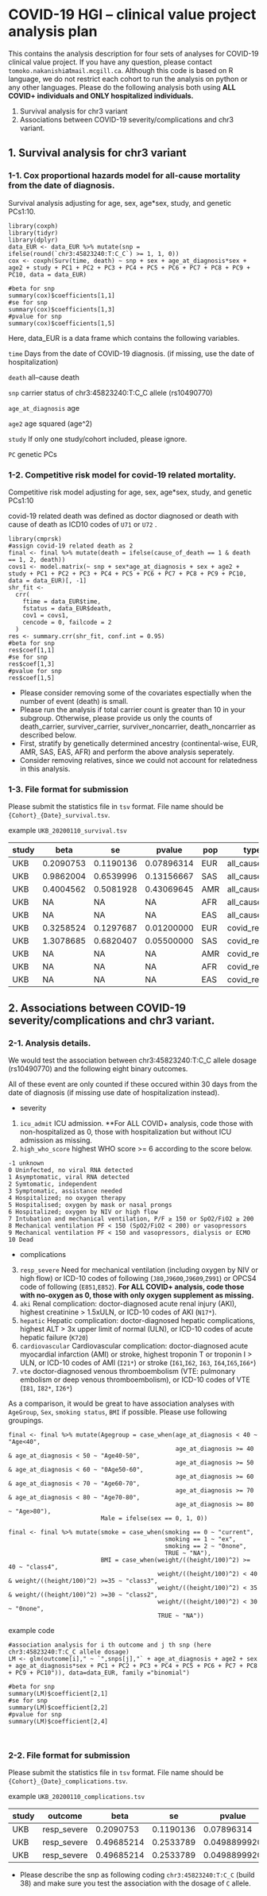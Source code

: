 # COVID-19 HGI – clinical value project analysis plan 

This contains the analysis description for four sets of analyses for COVID-19 clinical value project.
If you have any question, please contact `tomoko.nakanishi`at`mail.mcgill.ca`.
Although this code is based on R language, we do not restrict each cohort to run the analysis on python or any other languages.
Please do the following analysis both using **ALL COVID+ individuals and ONLY hospitalized individuals.**

1. Survival analysis for chr3 variant
2. Associations between COVID-19 severity/complications and chr3 variant.



## 1. Survival analysis for chr3 variant
### 1-1.	Cox proportional hazards model for all-cause mortality from the date of diagnosis.

Survival analysis adjusting for age, sex, age*sex, study, and genetic PCs1:10.

```{r}
library(coxph)
library(tidyr)
library(dplyr)
data_EUR <- data_EUR %>% mutate(snp = ifelse(round(`chr3:45823240:T:C_C`) >= 1, 1, 0))
cox <- coxph(Surv(time, death) ~ snp + sex + age_at_diagnosis*sex + age2 + study + PC1 + PC2 + PC3 + PC4 + PC5 + PC6 + PC7 + PC8 + PC9 + PC10, data = data_EUR)

#beta for snp
summary(cox)$coefficients[1,1]
#se for snp
summary(cox)$coefficients[1,3]
#pvalue for snp
summary(cox)$coefficients[1,5]

```
Here, data_EUR is a data frame which contains the following variables.

`time` Days from the date of COVID-19 diagnosis. (if missing, use the date of hospitalization)

`death` all–cause death

`snp` carrier status of chr3:45823240:T:C_C allele (rs10490770)

`age_at_diagnosis` age

`age2` age squared (age^2)

`study` If only one study/cohort included, please ignore.

`PC` genetic PCs

### 1-2. Competitive risk model for covid-19 related mortality.

Competitive risk model adjusting for age, sex, age*sex, study, and genetic PCs1:10

covid-19 related death was defined as doctor diagnosed or death with cause of death as ICD10 codes of `U71` or `U72` .

```{r}
library(cmprsk)
#assign covid-19 related death as 2
final <- final %>% mutate(death = ifelse(cause_of_death == 1 & death == 1, 2, death))
covs1 <- model.matrix(~ snp + sex*age_at_diagnosis + sex + age2 + study + PC1 + PC2 + PC3 + PC4 + PC5 + PC6 + PC7 + PC8 + PC9 + PC10, data = data_EUR)[, -1]
shr_fit <- 
  crr(
    ftime = data_EUR$time,
    fstatus = data_EUR$death,
    cov1 = covs1,
    cencode = 0, failcode = 2
  )
res <- summary.crr(shr_fit, conf.int = 0.95)
#beta for snp
res$coef[1,1]
#se for snp
res$coef[1,3]
#pvalue for snp
res$coef[1,5]
```

* Please consider removing some of the covariates espectially when the number of event (death) is small.
* Please run the analysis if total carrier count is greater than 10 in your subgroup. Otherwise, please provide us only the counts of  death_carrier, surviver_carrier, surviver_noncarrier, death_noncarrier as described below.
* First, stratify by genetically determined ancestry (continental-wise, EUR, AMR, SAS, EAS, AFR) and perform the above analysis seperately.
* Consider removing relatives, since we could not account for relatedness in this analysis.


### 1-3. File format for submission

Please submit the statistics file in `tsv` format.
File name should be `{Cohort}_{Date}_survival.tsv`.

example
`UKB_20200110_survival.tsv`


| study |  beta |  se  | pvalue | pop | type | death_carrier | surviver_carrier | surviver_noncarrier | death_noncarrier | covariates_used | agegroup |
----|----|----|----|----|----|----|----|----|----|----|----|
| UKB |  0.2090753 | 0.1190136 | 0.07896314 | EUR  |  all_cause | 91 | 523 | 2439 | 388 | age,age2,sex,age*sex,PC1:10,study | ALL |
| UKB |  0.9862004 | 0.6539996 | 0.13156667 | SAS  |  all_cause | 6 | 51 | 60 | 4 | age,sex | age≤60 |
| UKB |  0.4004562 | 0.5081928 | 0.43069645 | AMR  |  all_cause | 5 | 16 | 126 | 18 | age,sex | age>60 | 
| UKB |  NA | NA | NA | AFR |  all_cause | 0 | 2 | 162 | 44 | NA | ALL |
| UKB |  NA | NA | NA | EAS |  all_cause | 0 | 1 | 52 | 2 | NA | age≤60 |
| UKB |  0.3258524 | 0.1297687 | 0.01200000 | EUR |  covid_related | 78 | 370 | 1932 | 309 | age,age2,sex,age*sex,PC1:10,study | age>60 |
| UKB |  1.3078685 | 0.6820407 | 0.05500000 | SAS |  covid_related | 6 | 41 | 57 | 3 | age,sex | ALL |
| UKB |  NA | NA | NA | AMR |  covid_related | 1 | 5 | 36 | 0 | age,sex | age≤60 | 
| UKB |  NA | NA | NA | AFR |  covid_related | 0 | 1 | 146 | 33 | age,sex | age>60 | 
| UKB |  NA | NA | NA | EAS |  covid_related | 0 | 1 | 45 | 0 | NA | ALL |


## 2. Associations between COVID-19 severity/complications and chr3 variant.

### 2-1. Analysis details.

We would test the association between chr3:45823240:T:C_C allele dosage (rs10490770) and the following eight binary outcomes.  

All of these event are only counted if these occured within 30 days from the date of diagnosis (if missing use date of hospitalization instead).

* severity 
1. `icu_admit` ICU admission. **For ALL COVID+ analysis, code those with non-hospitalized as 0, those with hospitalization but without ICU admission as missing.
2. `high_who_score` highest WHO score >= 6 according to the score below.

```
-1 unknown
0 Uninfected, no viral RNA detected
1 Asymptomatic, viral RNA detected
2 Symtomatic, independent
3 Symptomatic, assistance needed
4 Hospitalized; no oxygen therapy
5 Hospitalised; oxygen by mask or nasal prongs
6 Hospitalized; oxygen by NIV or high flow
7 Intubation and mechanical ventilation, P/F ≥ 150 or SpO2/FiO2 ≥ 200
8 Mechanical ventilation PF < 150 (SpO2/FiO2 < 200) or vasopressors
9 Mechanical ventilation PF < 150 and vasopressors, dialysis or ECMO
10 Dead
```

* complications
3. `resp_severe` Need for mechanical ventilation (including oxygen by NIV or high flow) or ICD-10 codes of following (`J80`,`J9600`,`J9609`,`Z991`) or OPCS4 code of following (`E851`,`E852`). **For ALL COVID+ analysis, code those with no-oxygen as 0, those with only oxygen supplement as missing.**
4. `aki` Renal complication: doctor-diagnosed acute renal injury (AKI), highest creatinine > 1.5xULN, or ICD-10 codes of AKI (`N17*`). 
5. `hepatic` Hepatic complication: doctor-diagnosed hepatic complications, highest ALT > 3x upper limit of normal (ULN), or ICD-10 codes of acute hepatic failure (`K720`)
6. `cardiovascular` Cardiovascular complication: doctor-diagnosed acute myocardial infarction (AMI) or stroke, highest troponin T or troponin I > ULN, or ICD-10 codes of AMI (`I21*`) or stroke (`I61`,`I62`, `I63`, `I64`,`I65`,`I66*`)
7. `vte` doctor-diagnosed venous thromboembolism (VTE: pulmonary embolism or deep venous thromboembolism), or ICD-10 codes of VTE (`I81`, `I82*`, `I26*`)

As a comparison, it would be great to have association analyses with `AgeGroup`, `Sex`, `smoking status`, `BMI` if possible.
Please use following groupings.

```{r}
final <- final %>% mutate(Agegroup = case_when(age_at_diagnosis < 40 ~ "Age<40",
                                               age_at_diagnosis >= 40 & age_at_diagnosis < 50 ~ "Age40-50",
                                               age_at_diagnosis >= 50 & age_at_diagnosis < 60 ~ "0Age50-60",
                                               age_at_diagnosis >= 60 & age_at_diagnosis < 70 ~ "Age60-70",
                                               age_at_diagnosis >= 70 & age_at_diagnosis < 80 ~ "Age70-80",
                                               age_at_diagnosis >= 80 ~ "Age>80"),
                          Male = ifelse(sex == 0, 1, 0))

final <- final %>% mutate(smoke = case_when(smoking == 0 ~ "current",
                                            smoking == 1 ~ "ex",
                                            smoking == 2 ~ "0none",
                                            TRUE ~ "NA"),
                          BMI = case_when(weight/((height/100)^2) >= 40 ~ "class4",
                                          weight/((height/100)^2) < 40 & weight/((height/100)^2) >=35 ~ "class3",
                                          weight/((height/100)^2) < 35 & weight/((height/100)^2) >=30 ~ "class2",
                                          weight/((height/100)^2) < 30 ~ "0none",
                                          TRUE ~ "NA"))
```



example code 

```{r}
#association analysis for i th outcome and j th snp (here chr3:45823240:T:C_C allele dosage)
LM <- glm(outcome[i]," ~ `",snps[j],"` + age_at_diagnosis + age2 + sex + age_at_diagnosis*sex + PC1 + PC2 + PC3 + PC4 + PC5 + PC6 + PC7 + PC8 + PC9 + PC10")), data=data_EUR, family ="binomial")

#beta for snp
summary(LM)$coefficient[2,1]
#se for snp
summary(LM)$coefficient[2,2]
#pvalue for snp
summary(LM)$coefficient[2,4]



```

### 2-2. File format for submission

Please submit the statistics file in `tsv` format.
File name should be `{Cohort}_{Date}_complications.tsv`.

example
`UKB_20200110_complications.tsv`

| study |  outcome | beta |  se  | pvalue | pop | N_case | N_control | risk_factor | covariates_used | hospitalized_only
|----|----|----|----|----|----|----|----|----|----|----|
| UKB |  resp_severe | 0.2090753 | 0.1190136 | 0.07896314 | EUR | 270 | 607 | chr3:45823240:T:C_C | age,age2,sex,age*sex,PC1:10,study | yes |
| UKB |  resp_severe | 0.49685214 | 0.2533789 | 0.0498899920 | EUR | 578 | 593  | chr3:45823240:T:C_C | age,age2,sex,age*sex,PC1:10,study | no |
| UKB |  resp_severe | 0.49685214 | 0.2533789 | 0.0498899920 | EUR | 578 | 593  | past_smoker | age,age2,sex,age*sex,PC1:10,study | yes |

* Please describe the snp as following coding `chr3:45823240:T:C_C` (build 38) and make sure you test the association with the dosage of `C` allele.



